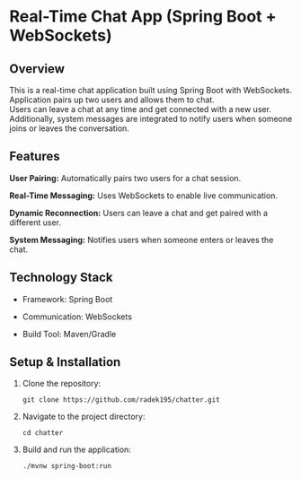 # Real-Time Chat App (Spring Boot + WebSockets)

## Overview

This is a real-time chat application built using Spring Boot with WebSockets.  
Application pairs up two users and allows them to chat.  
Users can leave a chat at any time and get connected with a new user.  
Additionally, system messages are integrated to notify users when someone joins or leaves the conversation.

## Features

**User Pairing:** Automatically pairs two users for a chat session.

**Real-Time Messaging:** Uses WebSockets to enable live communication.

**Dynamic Reconnection:** Users can leave a chat and get paired with a different user.

**System Messaging:** Notifies users when someone enters or leaves the chat.

## Technology Stack

- Framework: Spring Boot

- Communication: WebSockets

- Build Tool: Maven/Gradle

## Setup & Installation

1. Clone the repository:

    `git clone https://github.com/radek195/chatter.git`


2. Navigate to the project directory:

    `cd chatter`


3. Build and run the application:

    `./mvnw spring-boot:run`
